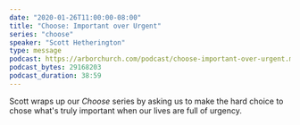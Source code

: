 ```yaml
---
date: "2020-01-26T11:00:00-08:00"
title: "Choose: Important over Urgent"
series: "choose"
speaker: "Scott Hetherington"
type: message
podcast: https://arborchurch.com/podcast/choose-important-over-urgent.m4a
podcast_bytes: 29168203
podcast_duration: 38:59
---
```


Scott wraps up our *Choose* series by asking us to make the hard choice to chose what's truly important when our lives are full of urgency. 
